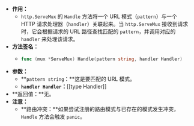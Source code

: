 - **作用：**
	- `http.ServeMux` 的 `Handle` 方法将一个 URL 模式（`pattern`）与一个 HTTP 请求处理器（`handler`）关联起来。当 `http.ServeMux` 接收到请求时，它会根据请求的 URL 路径查找匹配的 `pattern`，并调用对应的 `handler` 来处理该请求。
- **方法签名：**
	- ```go
	  func (mux *ServeMux) Handle(pattern string, handler Handler)
	  ```
- **参数：**
	- **`pattern string`：**这是要匹配的 URL 模式。
	- **`handler Handler`：**[[type Handler]]
- **返回值：**无。
- **注意：**
	- **路由冲突：**如果尝试注册的路由模式与已存在的模式发生冲突，`Handle` 方法会触发 `panic`。